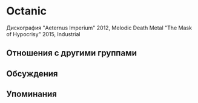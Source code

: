 # Octanic

Дискография
"Aeternus Imperium" 2012, Melodic Death Metal
"The Mask of Hypocrisy" 2015, Industrial

## Отношения с другими группами


## Обсуждения


## Упоминания

